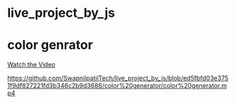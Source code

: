 # live_project_by_js
<h1>color genrator</h1>

[Watch the Video](https://github.com/SwapnilpatilTech/live_project_by_js/blob/8af0e52b9a5c619edb47d96f3751fb648c75d967/color%20generator.mov)

https://github.com/SwapnilpatilTech/live_project_by_js/blob/ed5fbfd03e3751f9df827221fd3b346c2b9d3686/color%20generator/color%20generator.mp4
